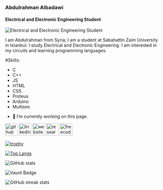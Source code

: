 ### Abdulrahman Albadawi
#### Electrical and Electronic Engineering Student
![Electrical and Electronic Engineering Student](https://arturssmirnovs.github.io/github-profile-readme-generator/images/banner.png)

I am Abdulrahman from Syria; I am a student at Sabahattin Zaim University in Istanbul. I study Electrical and Electronic Engineering. I am interested in my circuits and learning programming languages.


#Skills:
* C 
* C++ 
* JS
* HTML
* CSS
* Proteus
* Arduino
* Multisim 

- 🔭 I’m currently working on this page. 


[<img src='https://cdn.jsdelivr.net/npm/simple-icons@3.0.1/icons/github.svg' alt='github' height='40'>](https://github.com/Abdulrahman-2001)  [<img src='https://cdn.jsdelivr.net/npm/simple-icons@3.0.1/icons/linkedin.svg' alt='linkedin' height='40'>](https://www.linkedin.com/in/abdurrahman-albadawi-a760161b1/)  [<img src='https://cdn.jsdelivr.net/npm/simple-icons@3.0.1/icons/icloud.svg' alt='website' height='40'>](https://eeengar.blogspot.com/)  [<img src='https://cdn.jsdelivr.net/npm/simple-icons@3.0.1/icons/researchgate.svg' alt='researchgate' height='40'>](https://www.researchgate.net/profile/Abdurrahman-Albadawi)  [<img src='https://cdn.jsdelivr.net/npm/simple-icons@3.0.1/icons/freecodecamp.svg' alt='freecodecamp' height='40'>](https://www.freecodecamp.org/AbdurrahmanAlbadawi)  

[![trophy](https://github-profile-trophy.vercel.app/?username=Abdulrahman-2001)](https://github.com/ryo-ma/github-profile-trophy)

[![Top Langs](https://github-readme-stats.vercel.app/api/top-langs/?username=Abdulrahman-2001)](https://github.com/anuraghazra/github-readme-stats)

![GitHub stats](https://github-readme-stats.vercel.app/api?username=Abdulrahman-2001&show_icons=true)  

![Vaunt Badge](https://api.vaunt.dev/v1/github/entities/Abdulrahman-2001/contributions?format=svg&private=false)  

![GitHub streak stats](https://streak-stats.demolab.com/?user=Abdulrahman-2001)  

